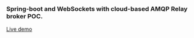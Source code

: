 ### Spring-boot and WebSockets with cloud-based AMQP Relay broker POC.


[Live demo](https://cloud-based-msgmiddleware-demo.herokuapp.com/)
